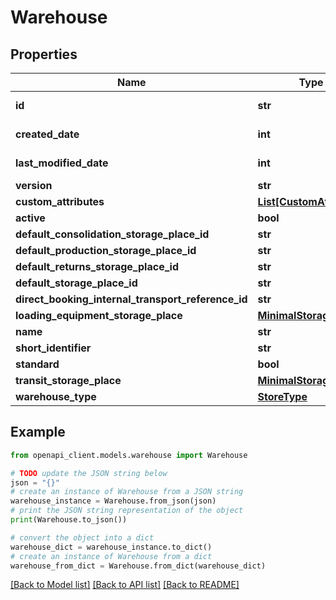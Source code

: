 # Warehouse


## Properties

Name | Type | Description | Notes
------------ | ------------- | ------------- | -------------
**id** | **str** |  | [optional] [readonly] 
**created_date** | **int** |  | [optional] [readonly] 
**last_modified_date** | **int** |  | [optional] [readonly] 
**version** | **str** |  | [optional] 
**custom_attributes** | [**List[CustomAttribute]**](CustomAttribute.md) |  | [optional] 
**active** | **bool** |  | [optional] 
**default_consolidation_storage_place_id** | **str** |  | [optional] 
**default_production_storage_place_id** | **str** |  | [optional] 
**default_returns_storage_place_id** | **str** |  | [optional] 
**default_storage_place_id** | **str** |  | [optional] 
**direct_booking_internal_transport_reference_id** | **str** |  | [optional] 
**loading_equipment_storage_place** | [**MinimalStoragePlace**](MinimalStoragePlace.md) |  | [optional] 
**name** | **str** |  | [optional] 
**short_identifier** | **str** |  | [optional] 
**standard** | **bool** |  | [optional] 
**transit_storage_place** | [**MinimalStoragePlace**](MinimalStoragePlace.md) |  | [optional] 
**warehouse_type** | [**StoreType**](StoreType.md) |  | [optional] 

## Example

```python
from openapi_client.models.warehouse import Warehouse

# TODO update the JSON string below
json = "{}"
# create an instance of Warehouse from a JSON string
warehouse_instance = Warehouse.from_json(json)
# print the JSON string representation of the object
print(Warehouse.to_json())

# convert the object into a dict
warehouse_dict = warehouse_instance.to_dict()
# create an instance of Warehouse from a dict
warehouse_from_dict = Warehouse.from_dict(warehouse_dict)
```
[[Back to Model list]](../README.md#documentation-for-models) [[Back to API list]](../README.md#documentation-for-api-endpoints) [[Back to README]](../README.md)


